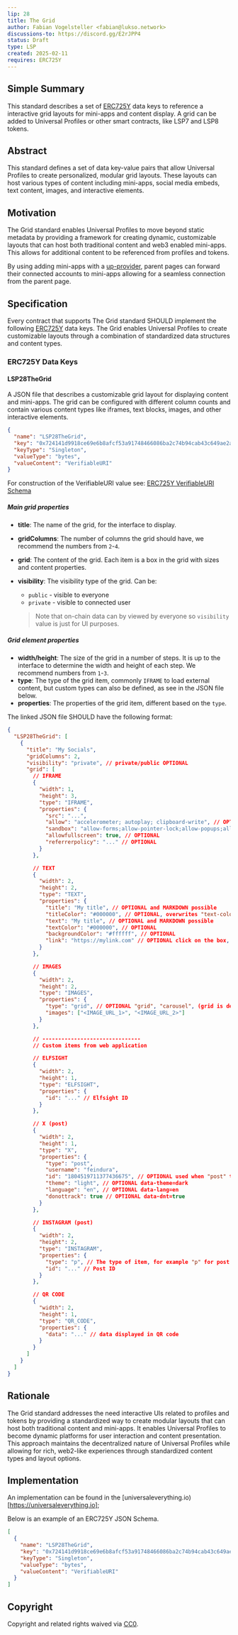 ```yaml
---
lip: 28
title: The Grid
author: Fabian Vogelsteller <fabian@lukso.network>
discussions-to: https://discord.gg/E2rJPP4
status: Draft
type: LSP
created: 2025-02-11
requires: ERC725Y
---
```


## Simple Summary

This standard describes a set of [ERC725Y](https://github.com/ethereum/EIPs/blob/master/EIPS/eip-725.md) data keys to reference a interactive grid layouts for mini-apps and content display. A grid can be added to Universal Profiles or other smart contracts, like LSP7 and LSP8 tokens.

## Abstract

This standard defines a set of data key-value pairs that allow Universal Profiles to create personalized, modular grid layouts. These layouts can host various types of content including mini-apps, social media embeds, text content, images, and interactive elements.

## Motivation

The Grid standard enables Universal Profiles to move beyond static metadata by providing a framework for creating dynamic, customizable layouts that can host both traditional content and web3 enabled mini-apps. This allows for additional content to be referenced from profiles and tokens.

By using adding mini-apps with a [up-provider](https://github.com/lukso-network/tools-up-provider), parent pages can forward their connected accounts to mini-apps allowing for a seamless connection from the parent page.

## Specification

Every contract that supports The Grid standard SHOULD implement the following [ERC725Y](https://github.com/ethereum/EIPs/blob/master/EIPS/eip-725.md) data keys. The Grid enables Universal Profiles to create customizable layouts through a combination of standardized data structures and content types.

### ERC725Y Data Keys

#### LSP28TheGrid

A JSON file that describes a customizable grid layout for displaying content and mini-apps. The grid can be configured with different column counts and contain various content types like iframes, text blocks, images, and other interactive elements.

```json
{
  "name": "LSP28TheGrid",
  "key": "0x724141d9918ce69e6b8afcf53a91748466086ba2c74b94cab43c649ae2ac23ff",
  "keyType": "Singleton",
  "valueType": "bytes",
  "valueContent": "VerifiableURI"
}
```

For construction of the VerifiableURI value see: [ERC725Y VerifiableURI Schema](./LSP-2-ERC725YJSONSchema.md#VerifiableURI)

##### Main grid properties

- **title**: The name of the grid, for the interface to display.
- **gridColumns**: The number of columns the grid should have, we recommend the numbers from `2`-`4`.
- **grid**: The content of the grid. Each item is a box in the grid with sizes and content properties.
- **visibility**: The visibility type of the grid. Can be:

  - `public` - visible to everyone
  - `private` - visible to connected user

  > Note that on-chain data can by viewed by everyone so `visibility` value is just for UI purposes.

##### Grid element properties

- **width/height**: The size of the grid in a number of steps. It is up to the interface to determine the width and height of each step. We recommend numbers from `1`-`3`.
- **type**: The type of the grid item, commonly `IFRAME` to load external content, but custom types can also be defined, as see in the JSON file below.
- **properties**: The properties of the grid item, different based on the `type`.

The linked JSON file SHOULD have the following format:

```json
{
  "LSP28TheGrid": [
    {
      "title": "My Socials",
      "gridColumns": 2,
      "visibility": "private", // private/public OPTIONAL
      "grid": [
        // IFRAME
        {
          "width": 1,
          "height": 3,
          "type": "IFRAME",
          "properties": {
            "src": "...",
            "allow": "accelerometer; autoplay; clipboard-write", // OPTIONAL
            "sandbox": "allow-forms;allow-pointer-lock;allow-popups;allow-same-orig;allow-scripts;allow-top-navigation", // OPTIONAL
            "allowfullscreen": true, // OPTIONAL
            "referrerpolicy": "..." // OPTIONAL
          }
        },

        // TEXT
        {
          "width": 2,
          "height": 2,
          "type": "TEXT",
          "properties": {
            "title": "My title", // OPTIONAL and MARKDOWN possible
            "titleColor": "#000000", // OPTIONAL, overwrites "text-color" for titles
            "text": "My title", // OPTIONAL and MARKDOWN possible
            "textColor": "#000000", // OPTIONAL
            "backgroundColor": "#ffffff", // OPTIONAL
            "link": "https://mylink.com" // OPTIONAL click on the box, opens link
          }
        },

        // IMAGES
        {
          "width": 2,
          "height": 2,
          "type": "IMAGES",
          "properties": {
            "type": "grid", // OPTIONAL "grid", "carousel", (grid is default)
            "images": ["<IMAGE_URL_1>", "<IMAGE_URL_2>"]
          }
        },

        // -------------------------------
        // Custom items from web application

        // ELFSIGHT
        {
          "width": 2,
          "height": 1,
          "type": "ELFSIGHT",
          "properties": {
            "id": "..." // Elfsight ID
          }
        },

        // X (post)
        {
          "width": 2,
          "height": 1,
          "type": "X",
          "properties": {
            "type": "post",
            "username": "feindura",
            "id": "1804519711377436675", // OPTIONAL used when "post" type
            "theme": "light", // OPTIONAL data-theme=dark
            "language": "en", // OPTIONAL data-lang=en
            "donottrack": true // OPTIONAL data-dnt=true
          }
        },

        // INSTAGRAM (post)
        {
          "width": 2,
          "height": 2,
          "type": "INSTAGRAM",
          "properties": {
            "type": "p", // The type of item, for example "p" for post
            "id": "..." // Post ID
          }
        },

        // QR CODE
        {
          "width": 2,
          "height": 1,
          "type": "QR_CODE",
          "properties": {
            "data": "..." // data displayed in QR code
          }
        }
      ]
    }
  ]
}
```

## Rationale

The Grid standard addresses the need interactive UIs related to profiles and tokens by providing a standardized way to create modular layouts that can host both traditional content and mini-apps. It enables Universal Profiles to become dynamic platforms for user interaction and content presentation. This approach maintains the decentralized nature of Universal Profiles while allowing for rich, web2-like experiences through standardized content types and layout options.

## Implementation

An implementation can be found in the [universaleverything.io)[https://universaleverything.io];

Below is an example of an ERC725Y JSON Schema.

```json
[
  {
    "name": "LSP28TheGrid",
    "key": "0x724141d9918ce69e6b8afcf53a91748466086ba2c74b94cab43c649ae2ac23ff",
    "keyType": "Singleton",
    "valueType": "bytes",
    "valueContent": "VerifiableURI"
  }
]
```

## Copyright

Copyright and related rights waived via [CC0](https://creativecommons.org/publicdomain/zero/1.0/).
